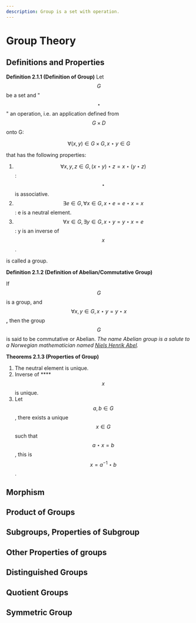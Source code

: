 ```yaml
---
description: Group is a set with operation.
---
```


# Group Theory

## Definitions and Properties

**Definition 2.1.1 \(Definition of Group\)** Let $$G$$ be a set and " $$\star$$ " an operation, i.e. an application defined from $$G \times D$$ onto G:

$$
\forall (x,y) \in G \times G, x \star y \in G
$$

that has the following properties:

1. $$\forall x,y,z \in G, (x \star y) \star z = x \star (y \star z)$$:$$\star$$ is associative.
2. $$\exists e \in G, \forall x \in G, x \star e = e \star x = x$$: e is a neutral element.
3. $$\forall x \in G, \exists y \in G, x \star y = y \star x = e$$: y is an inverse of $$x$$.

is called a group.

**Definition 2.1.2 \(Definition of Abelian/Commutative Group\)** 

If $$G$$ is a group, and $$\forall x, y \in G, x \star y = y \star x$$**,** then the group $$G$$ is said to be commutative or Abelian. _The name Abelian group is a salute to a Norwegian mathematician named_ [_Niels Henrik Abel_](https://en.wikipedia.org/wiki/Niels_Henrik_Abel)_._

**Theorems 2.1.3 \(Properties of Group\)**

1. The neutral element is unique.
2. Inverse of ****$$x$$ is unique.
3. Let $$a,b \in G$$, there exists a unique $$x \in G$$ such that $$a \star x = b$$, this is $$x = a^{-1} \star b$$.

## Morphism

## Product of Groups

## Subgroups, Properties of Subgroup

## Other Properties of groups

## Distinguished Groups

## Quotient Groups

## Symmetric Group

